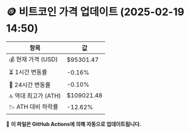 # 🪙 비트코인 가격 업데이트 (2025-02-19 14:50)

| 항목                | 값 |
|--------------------|----------------|
| 💰 현재 가격 (USD) | $95301.47 |
| ⏳ 1시간 변동률    | -0.16% |
| 📆 24시간 변동률   | -0.10% |
| 🔝 역대 최고가 (ATH) | $109021.48 |
| 📉 ATH 대비 하락률 | -12.62% |

🔄 **이 파일은 GitHub Actions에 의해 자동으로 업데이트됩니다.**
